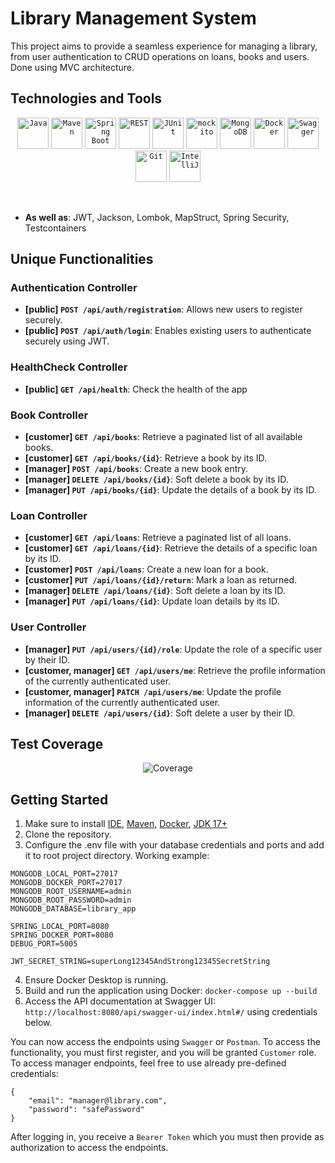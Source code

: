 # Library Management System

This project aims to provide a seamless experience for managing a library, from user authentication to CRUD operations on loans, books and users. Done using MVC architecture.

## Technologies and Tools

<p align="center">
	<code><img width="50" src="https://user-images.githubusercontent.com/25181517/117201156-9a724800-adec-11eb-9a9d-3cd0f67da4bc.png" alt="Java" title="Java"/></code>
	<code><img width="50" src="https://user-images.githubusercontent.com/25181517/117207242-07d5a700-adf4-11eb-975e-be04e62b984b.png" alt="Maven" title="Maven"/></code>
	<code><img width="50" src="https://user-images.githubusercontent.com/25181517/183891303-41f257f8-6b3d-487c-aa56-c497b880d0fb.png" alt="Spring Boot" title="Spring Boot"/></code>
	<code><img width="50" src="https://user-images.githubusercontent.com/25181517/192107858-fe19f043-c502-4009-8c47-476fc89718ad.png" alt="REST" title="REST"/></code>
	<code><img width="50" src="https://user-images.githubusercontent.com/25181517/117533873-484d4480-afef-11eb-9fad-67c8605e3592.png" alt="JUnit" title="JUnit"/></code>
	<code><img width="50" src="https://user-images.githubusercontent.com/25181517/183892181-ad32b69e-3603-418c-b8e7-99e976c2a784.png" alt="mockito" title="mockito"/></code>
	<code><img width="50" src="https://user-images.githubusercontent.com/25181517/182884177-d48a8579-2cd0-447a-b9a6-ffc7cb02560e.png" alt="MongoDB" title="MongoDB"/></code>
	<code><img width="50" src="https://user-images.githubusercontent.com/25181517/117207330-263ba280-adf4-11eb-9b97-0ac5b40bc3be.png" alt="Docker" title="Docker"/></code>
	<code><img width="50" src="https://user-images.githubusercontent.com/25181517/186711335-a3729606-5a78-4496-9a36-06efcc74f800.png" alt="Swagger" title="Swagger"/></code>
	<code><img width="50" src="https://user-images.githubusercontent.com/25181517/192108372-f71d70ac-7ae6-4c0d-8395-51d8870c2ef0.png" alt="Git" title="Git"/></code>
	<code><img width="50" src="https://user-images.githubusercontent.com/25181517/192108890-200809d1-439c-4e23-90d3-b090cf9a4eea.png" alt="IntelliJ" title="IntelliJ"/></code>
</p>
<br />

- **As well as**: JWT, Jackson, Lombok, MapStruct, Spring Security, Testcontainers

## Unique Functionalities

### Authentication Controller

- **[public] ```POST /api/auth/registration```**: Allows new users to register securely.
- **[public] ```POST /api/auth/login```**: Enables existing users to authenticate securely using JWT.

### HealthCheck Controller

- **[public] `GET /api/health`**: Check the health of the app

### Book Controller

- **[customer] `GET /api/books`**: Retrieve a paginated list of all available books.
- **[customer] `GET /api/books/{id}`**: Retrieve a book by its ID.
- **[manager] `POST /api/books`**: Create a new book entry.
- **[manager] `DELETE /api/books/{id}`**: Soft delete a book by its ID.
- **[manager] `PUT /api/books/{id}`**: Update the details of a book by its ID.

### Loan Controller

- **[customer] `GET /api/loans`**: Retrieve a paginated list of all loans.
- **[customer] `GET /api/loans/{id}`**: Retrieve the details of a specific loan by its ID.
- **[customer] `POST /api/loans`**: Create a new loan for a book.
- **[customer] `PUT /api/loans/{id}/return`**: Mark a loan as returned.
- **[manager] `DELETE /api/loans/{id}`**: Soft delete a loan by its ID.
- **[manager] `PUT /api/loans/{id}`**: Update loan details by its ID.

### User Controller

- **[manager] `PUT /api/users/{id}/role`**: Update the role of a specific user by their ID.
- **[customer, manager] `GET /api/users/me`**: Retrieve the profile information of the currently authenticated user.
- **[customer, manager] `PATCH /api/users/me`**: Update the profile information of the currently authenticated user.
- **[manager] `DELETE /api/users/{id}`**: Soft delete a user by their ID.


## Test Coverage
<p align="center">
<img src="https://i.imgur.com/JkzGmMx.png" alt="Coverage"/>
</p>

## Getting Started

1. Make sure to install [IDE](https://www.jetbrains.com/idea/), [Maven](https://maven.apache.org/download.cgi), [Docker](https://www.docker.com/products/docker-desktop/), [JDK 17+](https://www.oracle.com/pl/java/technologies/downloads/)
2. Clone the repository.
3. Configure the .env file with your database credentials and ports and add it to root project directory. Working example:
```
MONGODB_LOCAL_PORT=27017
MONGODB_DOCKER_PORT=27017
MONGODB_ROOT_USERNAME=admin
MONGODB_ROOT_PASSWORD=admin
MONGODB_DATABASE=library_app

SPRING_LOCAL_PORT=8080
SPRING_DOCKER_PORT=8080
DEBUG_PORT=5005

JWT_SECRET_STRING=superLong12345AndStrong12345SecretString
```
4. Ensure Docker Desktop is running.
5. Build and run the application using Docker: `docker-compose up --build`
6. Access the API documentation at Swagger UI: `http://localhost:8080/api/swagger-ui/index.html#/` using credentials below.

You can now access the endpoints using `Swagger` or `Postman`. To access the functionality, you must first register, and you will be granted `Customer` role. To access manager endpoints, feel free to use already pre-defined credentials:
```
{
    "email": "manager@library.com",
    "password": "safePassword"
}
```
After logging in, you receive a `Bearer Token` which you must then provide as authorization to access the endpoints.
